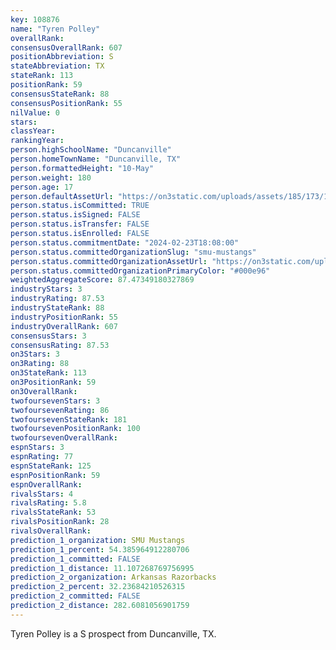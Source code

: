 ```yaml
---
key: 108876
name: "Tyren Polley"
overallRank: 
consensusOverallRank: 607
positionAbbreviation: S
stateAbbreviation: TX
stateRank: 113
positionRank: 59
consensusStateRank: 88
consensusPositionRank: 55
nilValue: 0
stars: 
classYear: 
rankingYear: 
person.highSchoolName: "Duncanville"
person.homeTownName: "Duncanville, TX"
person.formattedHeight: "10-May"
person.weight: 180
person.age: 17
person.defaultAssetUrl: "https://on3static.com/uploads/assets/185/173/173185.png"
person.status.isCommitted: TRUE
person.status.isSigned: FALSE
person.status.isTransfer: FALSE
person.status.isEnrolled: FALSE
person.status.commitmentDate: "2024-02-23T18:08:00"
person.status.committedOrganizationSlug: "smu-mustangs"
person.status.committedOrganizationAssetUrl: "https://on3static.com/uploads/assets/229/150/150229.svg"
person.status.committedOrganizationPrimaryColor: "#000e96"
weightedAggregateScore: 87.47349180327869
industryStars: 3
industryRating: 87.53
industryStateRank: 88
industryPositionRank: 55
industryOverallRank: 607
consensusStars: 3
consensusRating: 87.53
on3Stars: 3
on3Rating: 88
on3StateRank: 113
on3PositionRank: 59
on3OverallRank: 
twofoursevenStars: 3
twofoursevenRating: 86
twofoursevenStateRank: 181
twofoursevenPositionRank: 100
twofoursevenOverallRank: 
espnStars: 3
espnRating: 77
espnStateRank: 125
espnPositionRank: 59
espnOverallRank: 
rivalsStars: 4
rivalsRating: 5.8
rivalsStateRank: 53
rivalsPositionRank: 28
rivalsOverallRank: 
prediction_1_organization: SMU Mustangs
prediction_1_percent: 54.385964912280706
prediction_1_committed: FALSE
prediction_1_distance: 11.107268769756995
prediction_2_organization: Arkansas Razorbacks
prediction_2_percent: 32.23684210526315
prediction_2_committed: FALSE
prediction_2_distance: 282.6081056901759
---
```

Tyren Polley is a S prospect from Duncanville, TX.